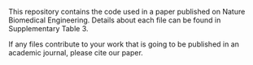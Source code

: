 This repository contains the code used in a paper published on Nature Biomedical Engineering.
Details about each file can be found in Supplementary Table 3.

If any files contribute to your work that is going to be published in an academic journal, please cite our paper.
